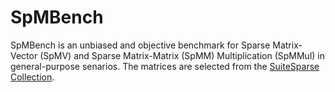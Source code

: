 # SpMBench

SpMBench is an unbiased and objective benchmark for Sparse Matrix-Vector (SpMV) and Sparse Matrix-Matrix (SpMM) Multiplication (SpMMul) in general-purpose senarios. The matrices are selected from the [SuiteSparse Collection](https://sparse.tamu.edu/).

